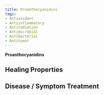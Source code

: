 ```yaml
---
title: Proanthocyanidins
tags:
- Antioxidant
- Antiinflammatory
- Antiradiation
- Antimicrobial
- Antibacterial
- Antitumor
---
```

**Proanthocyanidins**

## Healing Properties

## Disease / Symptom Treatment